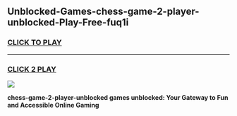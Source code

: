 
## Unblocked-Games-chess-game-2-player-unblocked-Play-Free-fuq1i
<h3>
<a href="https://premium76.site?title=chess-game-2-player-unblocked&ref=10A">CLICK TO PLAY</a></h3>
<hr>

<h3>
<a href="https://premium76.site?title=chess-game-2-player-unblocked&ref=10A">CLICK 2 PLAY</a>
  
</h3>

<a href="https://premium76.site?title=chess-game-2-player-unblocked&ref=10A"><img src="https://clearcache.store/games.png"></a>


**chess-game-2-player-unblocked games unblocked: Your Gateway to Fun and Accessible Online Gaming**
